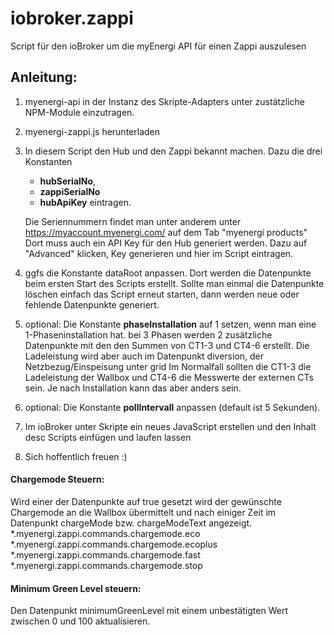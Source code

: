 # iobroker.zappi
Script für den ioBroker um die myEnergi API für einen Zappi auszulesen

## Anleitung:

1)   myenergi-api in der Instanz des Skripte-Adapters unter zustätzliche NPM-Module einzutragen. 
2)   myenergi-zappi.js herunterladen
3)   In diesem Script den Hub und den Zappi bekannt machen. Dazu die drei Konstanten 
      - **hubSerialNo**, 
      - **zappiSerialNo** 
      - **hubApiKey** 
     eintragen.

     Die Seriennummern findet man unter anderem unter https://myaccount.myenergi.com/  auf dem Tab "myenergi products"
     Dort muss auch ein API Key für den Hub generiert werden. 
     Dazu auf "Advanced" klicken, Key generieren und hier im Script eintragen.
4)   ggfs die Konstante dataRoot anpassen. Dort werden die Datenpunkte beim ersten Start des Scripts erstellt.
     Sollte man einmal die Datenpunkte löschen einfach das Script erneut starten, dann werden neue oder fehlende Datenpunkte generiert.

5)   optional: Die Konstante **phaseInstallation** auf 1 setzen, wenn man eine 1-Phaseninstallation hat.
     bei 3 Phasen werden 2 zusätzliche Datenpunkte mit den den Summen von CT1-3 und CT4-6 erstellt.
     Die Ladeleistung wird aber auch im Datenpunkt diversion, der Netzbezug/Einspeisung unter grid
     Im Normalfall sollten die CT1-3 die Ladeleistung der Wallbox und CT4-6 die Messwerte der externen CTs sein.
     Je nach Installation kann das aber anders sein.

6)   optional: Die Konstante **pollIntervall** anpassen (default ist 5 Sekunden).
7)   Im ioBroker unter Skripte ein neues JavaScript erstellen und den Inhalt desc Scripts einfügen und laufen lassen
8)   Sich hoffentlich freuen :)

#### Chargemode Steuern:

Wird einer der Datenpunkte auf true gesetzt wird der gewünschte Chargemode an die Wallbox übermittelt und nach einiger Zeit im Datenpunkt chargeMode bzw. chargeModeText angezeigt.
*.myenergi.zappi.commands.chargemode.eco
*.myenergi.zappi.commands.chargemode.ecoplus
*.myenergi.zappi.commands.chargemode.fast
*.myenergi.zappi.commands.chargemode.stop 

#### Minimum Green Level steuern:

Den Datenpunkt minimumGreenLevel mit einem unbestätigten Wert zwischen 0 und 100 aktualisieren. 
